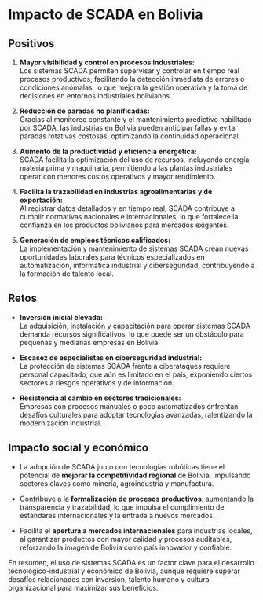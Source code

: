 # Impacto de SCADA en Bolivia

## Positivos

1. **Mayor visibilidad y control en procesos industriales:**  
   Los sistemas SCADA permiten supervisar y controlar en tiempo real procesos productivos, facilitando la detección inmediata de errores o condiciones anómalas, lo que mejora la gestión operativa y la toma de decisiones en entornos industriales bolivianos.

2. **Reducción de paradas no planificadas:**  
   Gracias al monitoreo constante y el mantenimiento predictivo habilitado por SCADA, las industrias en Bolivia pueden anticipar fallas y evitar paradas rotativas costosas, optimizando la continuidad operacional.

3. **Aumento de la productividad y eficiencia energética:**  
   SCADA facilita la optimización del uso de recursos, incluyendo energía, materia prima y maquinaria, permitiendo a las plantas industriales operar con menores costos operativos y mayor rendimiento.

4. **Facilita la trazabilidad en industrias agroalimentarias y de exportación:**  
   Al registrar datos detallados y en tiempo real, SCADA contribuye a cumplir normativas nacionales e internacionales, lo que fortalece la confianza en los productos bolivianos para mercados exigentes.

5. **Generación de empleos técnicos calificados:**  
   La implementación y mantenimiento de sistemas SCADA crean nuevas oportunidades laborales para técnicos especializados en automatización, informática industrial y ciberseguridad, contribuyendo a la formación de talento local.

## Retos

- **Inversión inicial elevada:**  
  La adquisición, instalación y capacitación para operar sistemas SCADA demanda recursos significativos, lo que puede ser un obstáculo para pequeñas y medianas empresas en Bolivia.

- **Escasez de especialistas en ciberseguridad industrial:**  
  La protección de sistemas SCADA frente a ciberataques requiere personal capacitado, que aún es limitado en el país, exponiendo ciertos sectores a riesgos operativos y de información.

- **Resistencia al cambio en sectores tradicionales:**  
  Empresas con procesos manuales o poco automatizados enfrentan desafíos culturales para adoptar tecnologías avanzadas, ralentizando la modernización industrial.

## Impacto social y económico

- La adopción de SCADA junto con tecnologías robóticas tiene el potencial de **mejorar la competitividad regional** de Bolivia, impulsando sectores claves como minería, agroindustria y manufactura.

- Contribuye a la **formalización de procesos productivos**, aumentando la transparencia y trazabilidad, lo que impulsa el cumplimiento de estándares internacionales y la entrada a nuevos mercados.

- Facilita el **apertura a mercados internacionales** para industrias locales, al garantizar productos con mayor calidad y procesos auditables, reforzando la imagen de Bolivia como país innovador y confiable.

En resumen, el uso de sistemas SCADA es un factor clave para el desarrollo tecnológico-industrial y económico de Bolivia, aunque requiere superar desafíos relacionados con inversión, talento humano y cultura organizacional para maximizar sus beneficios.
